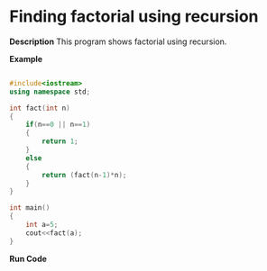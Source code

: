 # Finding factorial using recursion

**Description** This program shows factorial using recursion.

**Example**

```cpp

#include<iostream>
using namespace std;

int fact(int n)
{
	if(n==0 || n==1)
	{
		return 1;
	}
	else
	{
		return (fact(n-1)*n);
	}
}

int main()
{
	int a=5;
	cout<<fact(a);
}

```

**Run Code[](https://rextester.com/RQFJX79774)**
